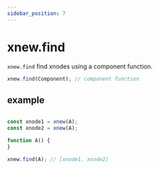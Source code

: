 ```yaml
---
sidebar_position: 7
---
```


# xnew.find
`xnew.find` find xnodes using a component function.

```js
xnew.find(Component); // component function
```

## example
```js

const xnode1 = xnew(A);
const xnode2 = xnew(A);

function A() {
}

xnew.find(A); // [xnode1, xnode2]        

```
